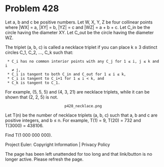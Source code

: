 #   Problem 428

   Let a, b and c be positive numbers.
   Let W, X, Y, Z be four collinear points where |WX| = a, |XY| = b, |YZ| = c
   and |WZ| = a + b + c.
   Let C_in be the circle having the diameter XY.
   Let C_out be the circle having the diameter WZ.

   The triplet (a, b, c) is called a necklace triplet if you can place k ≥ 3
   distinct circles C_1, C_2, ..., C_k such that:

     * C_i has no common interior points with any C_j for 1 ≤ i, j ≤ k and i
       ≠ j,
     * C_i is tangent to both C_in and C_out for 1 ≤ i ≤ k,
     * C_i is tangent to C_i+1 for 1 ≤ i < k, and
     * C_k is tangent to C_1.

   For example, (5, 5, 5) and (4, 3, 21) are necklace triplets, while it can
   be shown that (2, 2, 5) is not.

                               p428_necklace.png

   Let T(n) be the number of necklace triplets (a, b, c) such that a, b and c
   are positive integers, and b ≤ n. For example, T(1) = 9, T(20) = 732 and
   T(3000) = 438106.

   Find T(1 000 000 000).

   Project Euler: Copyright Information | Privacy Policy

   The page has been left unattended for too long and that link/button is no
   longer active. Please refresh the page.
